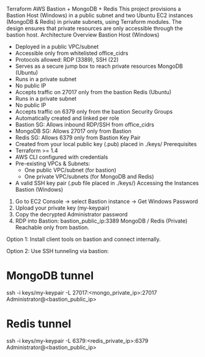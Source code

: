 Terraform AWS Bastion + MongoDB + Redis
This project provisions a Bastion Host (Windows) in a public subnet and two Ubuntu EC2 instances (MongoDB & Redis) in private subnets, using Terraform modules. The design ensures that private resources are only accessible through the bastion host.
Architecture Overview
Bastion Host (Windows)
- Deployed in a public VPC/subnet
- Accessible only from whitelisted office_cidrs
- Protocols allowed: RDP (3389), SSH (22)
- Serves as a secure jump box to reach private resources
MongoDB (Ubuntu)
- Runs in a private subnet
- No public IP
- Accepts traffic on 27017 only from the bastion
Redis (Ubuntu)
- Runs in a private subnet
- No public IP
- Accepts traffic on 6379 only from the bastion
Security Groups
- Automatically created and linked per role
- Bastion SG: Allows inbound RDP/SSH from office_cidrs
- MongoDB SG: Allows 27017 only from Bastion
- Redis SG: Allows 6379 only from Bastion
Key Pair
- Created from your local public key (.pub) placed in ./keys/
Prerequisites
- Terraform >= 1.4
- AWS CLI configured with credentials
- Pre-existing VPCs & Subnets:
  * One public VPC/subnet (for bastion)
  * One private VPC/subnets (for MongoDB and Redis)
- A valid SSH key pair (.pub file placed in ./keys/)
Accessing the Instances
Bastion (Windows)
1. Go to EC2 Console → select Bastion instance → Get Windows Password
2. Upload your private key (my-keypair)
3. Copy the decrypted Administrator password
4. RDP into Bastion: bastion_public_ip:3389
MongoDB / Redis (Private)
Reachable only from bastion.

Option 1: Install client tools on bastion and connect internally.

Option 2: Use SSH tunneling via bastion:
# MongoDB tunnel
ssh -i keys/my-keypair -L 27017:<mongo_private_ip>:27017 Administrator@<bastion_public_ip>

# Redis tunnel
ssh -i keys/my-keypair -L 6379:<redis_private_ip>:6379 Administrator@<bastion_public_ip>
